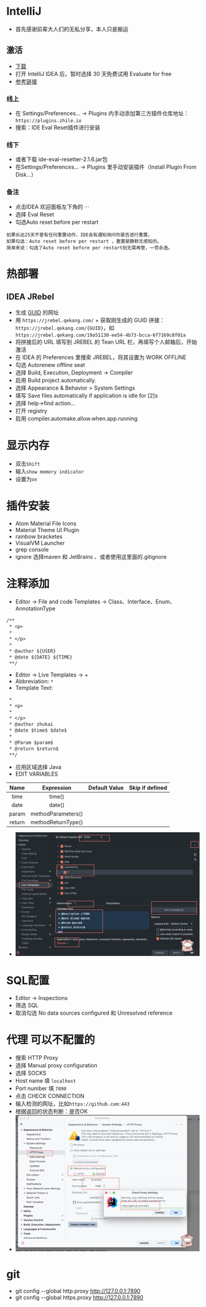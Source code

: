 # IntelliJ
- 首先感谢前辈大人们的无私分享，本人只是搬运

## 激活
- [下载](https://www.jetbrains.com/idea/download/#section=mac)
- 打开 IntelliJ IDEA 后，暂时选择 30 天免费试用 Evaluate for free
- [参考链接](https://www.macfz.com/a/Jetbrainscrack.html)
### 线上
- 在 Settings/Preferences... -> Plugins 内手动添加第三方插件仓库地址：`https://plugins.zhile.io`
- 搜索：IDE Eval Reset插件进行安装
### 线下
- 或者下载 ide-eval-resetter-2.1.6.jar包
- 在Settings/Preferences... -> Plugins 里手动安装插件（Install Plugin From Disk...）
### 备注
- 点击IDEA 欢迎面板左下角的 ··· 
- 选择 Eval Reset
- 勾选Auto reset before per restart
```
如果长达25天不曾有任何重置动作，IDE会有通知询问你是否进行重置。
如果勾选：Auto reset before per restart ，重置是静默无感知的。
简单来说：勾选了Auto reset before per restart则无需再管，一劳永逸。
```

# 热部署
## IDEA JRebel

- 生成 [GUID](https://www.guidgen.com) 的网址
- 用 `https://jrebel.qekang.com/` + 获取刚生成的 GUID 拼接：`https://jrebel.qekang.com/{GUID}`，如 `https://jrebel.qekang.com/19a51130-ee54-4b73-bcca-6f7169c8f01a`
- 将拼接后的 URL 填写到 JREBEL 的 Tean URL 栏，再填写个人邮箱后，开始激活
- 在 IDEA 的 Preferences 里搜索 JREBEL，将其设置为 WORK OFFLINE
- 勾选 Autorenew offline seat
- 选择 Build, Execution, Deployment -> Compiler
- 启用 Build project automatically.
- 选择 Appearance & Behavior > System Settings
- 填写 Save files automatically if application is idle for [2]s
- 选择 help->find action…
- 打开 registry
- 启用 compiler.automake.allow.when.app.running

# 显示内存
- 双击`Shift`
- 输入`show memory indicator`
- 设置为`on`

# 插件安装
- Atom Material File Icons
- Material Theme UI Plugin
- rainbow bracketes 
- VisualVM Launcher
- grep console
- ignore   选择maven 和 JetBrains 、或者使用这里面的.gitignore

# 注释添加
- Editor -> File and code Templates -> Class、Interface、Enum、AnnotationType
```
/**
 * <p>
 * 
 * </p>
 * 
 * @author ${USER}
 * @date ${DATE} ${TIME}
 **/
```
- Editor -> Live Templates -> +
- Abbreviation: `*`
- Template Text:
```
 * 
 * <p>
 * 
 * </p>
 * @author zhukai
 * @date $time$ $date$
 *
 * @Param $param$
 * @return $return$
 **/
 ```
 - 应用区域选择 Java
 - EDIT VARIABLES
 
 | Name | Expression | Default Value | Skip if defined |
 | :----: | :----: | :----: | :----: | 
 | time | time() |||
 | date | date() |||
 | param | methodParameters() |||
 | return | methodReturnType() |||
 
 - ![img](./template.jpg)

# SQL配置
- Editor -> Inspections 
- 筛选 SQL
- 取消勾选 No data sources configured 和 Unresolved reference
 
 # 代理 可以不配置的
 - 搜索 HTTP Proxy
 - 选择 Manual proxy configuration
 - 选择 SOCKS
 - Host name 填 `localhost`
 - Port number 填 `7890`
 - 点击 CHECK CONNECTION
 - 输入检测的网址，比如`https://github.com:443`
 - 根据返回的状态判断：是否OK
 - ![img](./idea_proxy.jpg)





# git
- git config --global http.proxy http://127.0.0.1:7890
- git config --global https.proxy http://127.0.0.1:7890


